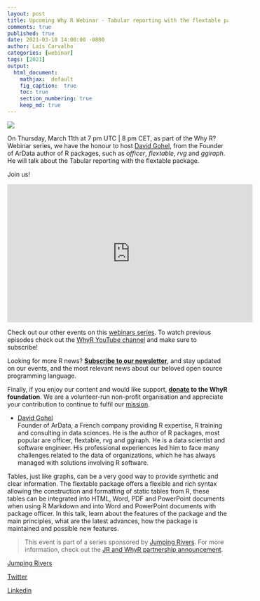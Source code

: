 ```yaml
---
layout: post
title: Upcoming Why R Webinar - Tabular reporting with the flextable package
comments: true
published: true
date: 2021-03-10 14:00:00 -0800
author: Laís Carvalho
categories: [webinar]
tags: [2021]
output:
  html_document:
    mathjax:  default
    fig_caption:  true
    toc: true
    section_numbering: true
    keep_md: true
---
```


<img src="/foundation/images/fulls/webinars/david_g.jpg" class="fit image">

On Thursday, March 11th at 7 pm UTC | 8 pm CET, as part of the Why R? Webinar series, we have the honour to host
[David Gohel](https://www.ardata.fr/), from the Founder of ArData author of R packages, such as _officer_, _flextable_, _rvg_ and _ggiraph_. He
will talk about the Tabular reporting with the flextable package.

Join us!



<iframe width="560" height="315" src="https://www.youtube.com/embed/-EuPFZCTnHE" frameborder="0" allow="accelerometer; autoplay; clipboard-write; encrypted-media; gyroscope; picture-in-picture" allowfullscreen></iframe>

Check out our other events on this [webinars series](http://whyr.pl/webinars/). To watch previous episodes check out the
[WhyR YouTube channel](http://youtube.com/WhyRFoundationVideos) and make sure to subscribe!

Looking for more R news? [**Subscribe to our newsletter**](http://whyr.pl/subscribe/), and stay updated on our events,
and the most relevant news about our beloved open source programming language.

Finally, if you enjoy our content and would like support, **[donate](http://whyr.pl/donate/) to the WhyR foundation**. We are a
volunteer-run non-profit organisation and appreciate your contribution to continue to fulfil our [mission](http://whyr.pl/foundation/about/).


- [David Gohel](https://twitter.com/DavidGohel)
  <br> Founder of ArData, a French company providing R expertise, R training and consulting in data 
  sciences. He is the author of R packages, most popular are officer, flextable, rvg and ggiraph. He is a data scientist
  and software engineer. His professional experiences led him to face many challenges related to the data of organizations, which he has always managed with solutions involving R software.


Tables, just like graphs, can be a very good way to provide synthetic and clear information. The flextable package 
offers a flexible and rich syntax allowing the construction and formatting of static tables from R, these tables can be
integrated into HTML, Word, PDF and PowerPoint documents when using R Markdown and into Word and PowerPoint documents 
with package officer. In this talk, learn about the features of the package and the main principles, what are the latest
advances, how the package is maintained and possible new features.

> This event is part of a series sponsored by [Jumping Rivers](https://www.jumpingrivers.com/). For more information,
> check out the [JR and WhyR partnership announcement](https://www.jumpingrivers.com/blog/jumping-rivers-whyr-partnership/).

[Jumping Rivers](https://www.jumpingrivers.com/)

[Twitter](https://twitter.com/jumping_uk)

[Linkedin](https://www.linkedin.com/company/jumping-rivers-ltd/)

